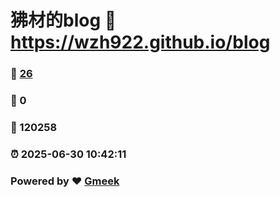 # 狒材的blog :link: https://wzh922.github.io/blog 
### :page_facing_up: [26](https://wzh922.github.io/blog/tag.html) 
### :speech_balloon: 0 
### :hibiscus: 120258 
### :alarm_clock: 2025-06-30 10:42:11 
### Powered by :heart: [Gmeek](https://github.com/Meekdai/Gmeek)
